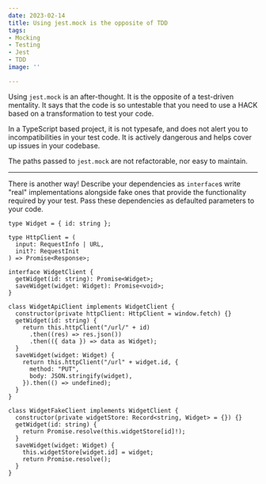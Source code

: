 ```yaml
---
date: 2023-02-14
title: Using jest.mock is the opposite of TDD
tags:
- Mocking
- Testing
- Jest
- TDD
image: ''

---
```

Using `jest.mock` is an after-thought. It is the opposite of a test-driven mentality. It says that the code is so untestable that you need to use a HACK based on a transformation to test your code. 

In a TypeScript based project, it is not typesafe, and does not alert you to incompatibilities in your test code. It is actively dangerous and helps cover up issues in your codebase.

The paths passed to `jest.mock` are not refactorable, nor easy to maintain.

***

There is another way! Describe your dependencies as `interface`s write "real" implementations alongside fake ones that provide the functionality required by your test. Pass these dependencies as defaulted parameters to your code.

    
    
    type Widget = { id: string };
    
    type HttpClient = (
      input: RequestInfo | URL,
      init?: RequestInit
    ) => Promise<Response>;
    
    interface WidgetClient {
      getWidget(id: string): Promise<Widget>;
      saveWidget(widget: Widget): Promise<void>;
    }
    
    class WidgetApiClient implements WidgetClient {
      constructor(private httpClient: HttpClient = window.fetch) {}
      getWidget(id: string) {
        return this.httpClient("/url/" + id)
          .then((res) => res.json())
          .then(({ data }) => data as Widget);
      }
      saveWidget(widget: Widget) {
        return this.httpClient("/url" + widget.id, {
          method: "PUT",
          body: JSON.stringify(widget),
        }).then(() => undefined);
      }
    }
    
    class WidgetFakeClient implements WidgetClient {
      constructor(private widgetStore: Record<string, Widget> = {}) {}
      getWidget(id: string) {
        return Promise.resolve(this.widgetStore[id]!);
      }
      saveWidget(widget: Widget) {
        this.widgetStore[widget.id] = widget;
        return Promise.resolve();
      }
    }
    